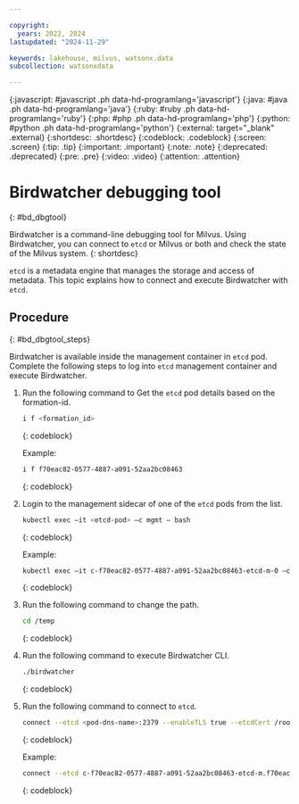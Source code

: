 ```yaml
---

copyright:
  years: 2022, 2024
lastupdated: "2024-11-29"

keywords: lakehouse, milvus, watsonx.data
subcollection: watsonxdata

---
```


{:javascript: #javascript .ph data-hd-programlang='javascript'}
{:java: #java .ph data-hd-programlang='java'}
{:ruby: #ruby .ph data-hd-programlang='ruby'}
{:php: #php .ph data-hd-programlang='php'}
{:python: #python .ph data-hd-programlang='python'}
{:external: target="_blank" .external}
{:shortdesc: .shortdesc}
{:codeblock: .codeblock}
{:screen: .screen}
{:tip: .tip}
{:important: .important}
{:note: .note}
{:deprecated: .deprecated}
{:pre: .pre}
{:video: .video}
{:attention: .attention}

# Birdwatcher debugging tool
{: #bd_dbgtool}

Birdwatcher is a command-line debugging tool for Milvus. Using Birdwatcher, you can connect to `etcd` or Milvus or both and check the state of the Milvus system.
{: shortdesc}

`etcd` is a metadata engine that manages the storage and access of metadata. This topic explains how to connect and execute Birdwatcher with `etcd`.

## Procedure
{: #bd_dbgtool_steps}

Birdwatcher is available inside the management container in `etcd` pod. Complete the following steps to log into `etcd` management container and execute Birdwatcher.

1. Run the following command to Get the `etcd` pod details based on the formation-id.

   ```bash
   i f <formation_id>
   ```
   {: codeblock}

   Example:

   ```bash
   i f f70eac82-0577-4887-a091-52aa2bc08463
   ```
   {: codeblock}

1. Login to the management sidecar of one of the `etcd` pods from the list.

   ```bash
   kubectl exec –it <etcd-pod> –c mgmt – bash
   ```
   {: codeblock}

   Example:

   ```bash
   kubectl exec –it c-f70eac82-0577-4887-a091-52aa2bc08463-etcd-m-0 –c mgmt – bash
   ```
   {: codeblock}

1. Run the following command to change the path.

   ```bash
   cd /temp
   ```
   {: codeblock}

1. Run the following command to execute Birdwatcher CLI.

   ```bash
   ./birdwatcher
   ```
   {: codeblock}

1. Run the following command to connect to `etcd`.

   ```bash
   connect --etcd <pod-dns-name>:2379 --enableTLS true --etcdCert /root/cert/tls.crt --etcdKey /root/cert/tls.key --rootCAPem /root/cert/ca.crt
   ```
   {: codeblock}

   Example:

   ```bash
   connect --etcd c-f70eac82-0577-4887-a091-52aa2bc08463-etcd-m.f70eac209152aabc0863eac2a0f8.svc.cluster.local:2379 --enableTLS true --etcdCert /root/cert/tls.crt --etcdKey /root/cert/tls.key --rootCAPem /root/cert/ca.crt
   ```
   {: codeblock}
